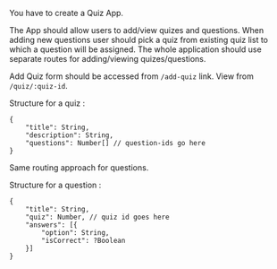 You have to create a Quiz App.

The App should allow users to add/view quizes and questions. When adding new questions user should pick a quiz from existing quiz list to which a question will be assigned. The whole application should use separate routes for adding/viewing quizes/questions.

Add Quiz form should be accessed from `/add-quiz` link. View from `/quiz/:quiz-id`.

Structure for a quiz :
```
{
    "title": String,
    "description": String,
    "questions": Number[] // question-ids go here
}
```

Same routing approach for questions. 

Structure for a question :
```
{
    "title": String,
    "quiz": Number, // quiz id goes here
    "answers": [{
        "option": String,
        "isCorrect": ?Boolean
    }]
}
```